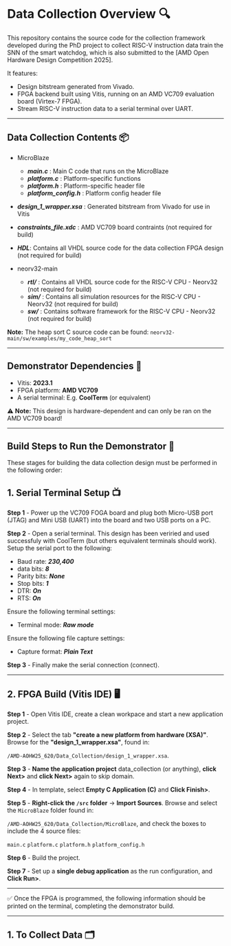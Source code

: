 # Data Collection Overview 🔍

This repository contains the source code for the collection framework developed during the PhD project to collect RISC-V instruction data train the SNN of the smart watchdog, which is also submitted to the [AMD Open Hardware Design Competition 2025].

It features:
- Design bitstream generated from Vivado.
- FPGA backend built using Vitis, running on an AMD VC709 evaluation board (Virtex-7 FPGA).
- Stream RISC-V instruction data to a serial terminal over UART.

---

## Data Collection Contents 📦

- MicroBlaze
     - ***main.c*** : Main C code that runs on the MicroBlaze
     - ***platform.c***  : Platform-specific functions
     - ***platform.h***  : Platform-specific header file
     - ***platform_config.h*** : Platform config header file

- ***design_1_wrapper.xsa*** : Generated bitstream from Vivado for use in Vitis

- ***constraints_file.xdc*** : AMD VC709 board contraints (not required for build)

- ***HDL***: Contains all VHDL source code for the data collection FPGA design (not required for build)

- neorv32-main
     - ***rtl/*** : Contains all VHDL source code for the RISC-V CPU - Neorv32 (not required for build)
     - ***sim/*** : Contains all simulation resources for the RISC-V CPU - Neorv32 (not required for build)
     - ***sw/*** : Contains software framework for the RISC-V CPU - Neorv32 (not required for build)

**Note:** The heap sort C source code can be found: `neorv32-main/sw/examples/my_code_heap_sort`

---

## Demonstrator Dependencies 📝

- Vitis: **2023.1**
- FPGA platform: **AMD VC709**
- A serial terminal: E.g. **CoolTerm** (or equivalent)

⚠️ **Note:** This design is hardware-dependent and can only be ran on the AMD VC709 board!  

---

 ## Build Steps to Run the Demonstrator 🔨

These stages for building the data collection design must be performed in the following order:

 ## 1. Serial Terminal Setup 📺

**Step 1** - Power up the VC709 FOGA board and plug both Micro-USB port (JTAG) and Mini USB (UART) into the board and two USB ports on a PC.

**Step 2** - Open a serial terminal. This design has been veriried and used successfuly with CoolTerm (but others equivalent terminals should work). Setup the serial port to the following: 

- Baud rate: ***230,400***
- data bits: ***8***
- Parity bits: ***None***
- Stop bits: ***1***
- DTR: ***On***
- RTS: ***On***

 Ensure the following terminal settings:

 - Terminal mode: ***Raw mode***

  Ensure the following file capture settings:

 - Capture format: ***Plain Text***
 
**Step 3** - Finally make the serial connection (connect).  

---

 ## 2. FPGA Build (Vitis IDE) 🖥️

**Step 1** - Open Vitis IDE, create a clean workpace and start a new application project.

**Step 2** - Select the tab **"create a new platform from hardware (XSA)"**. Browse for the **"design_1_wrapper.xsa"**, found in:

`/AMD-AOHW25_620/Data_Collection/design_1_wrapper.xsa`.

**Step 3** - **Name the application project** data_collection (or anything), **click Next>** and **click Next>** again to skip domain.

**Step 4** - In template, select **Empty C Application (C)** and **Click Finish>**.

**Step 5** - **Right-click the `/src` folder** → **Import Sources**. Browse and select the `MicroBlaze` folder found in: 

`/AMD-AOHW25_620/Data_Collection/MicroBlaze`, and check the boxes to include the 4 source files:

`main.c`
`platform.c`
`platform.h`
`platform_config.h`

**Step 6** - Build the project.

**Step 7** - Set up a **single debug application** as the run configuration, and **Click Run>**.

---

✅ Once the FPGA is programmed, the following information should be printed on the terminal, completing the demonstrator build.


---



 ## 1. To Collect Data 🗂️

 

